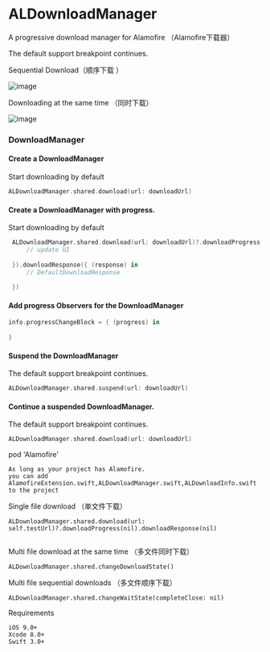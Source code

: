 # ALDownloadManager
A progressive download manager for Alamofire （Alamofire下载器）

The default support breakpoint continues.


 
Sequential Download（顺序下载 ）

 ![image](https://github.com/Yvent/ALDownloadManager/blob/master/Resource/2017-12-11%2011_49_36.gif)  

Downloading at the same time （同时下载）

 ![image](https://github.com/Yvent/ALDownloadManager/blob/master/Resource/2017-12-11%2011_50_44.gif)


### DownloadManager

#### Create a DownloadManager
Start downloading by default

```swift
ALDownloadManager.shared.download(url: downloadUrl)
```
#### Create a DownloadManager with progress.
Start downloading by default

```swift
 ALDownloadManager.shared.download(url: downloadUrl)?.downloadProgress({ (progress) in
     // update UI
                    
 }).downloadResponse({ (response) in
     // DefaultDownloadResponse
                    
 })
```
#### Add progress Observers for the DownloadManager

```swift
info.progressChangeBlock = { (progress) in
                  
}
```
#### Suspend the DownloadManager
The default support breakpoint continues.

```swift
ALDownloadManager.shared.suspend(url: downloadUrl)
```
#### Continue a suspended DownloadManager.
The default support breakpoint continues.

```swift
ALDownloadManager.shared.download(url: downloadUrl)
```


 pod 'Alamofire'
  ````
 As long as your project has Alamofire.
 you can add AlamofireExtension.swift,ALDownloadManager.swift,ALDownloadInfo.swift to the project 
  ````

 
Single file download （单文件下载）
 ````
ALDownloadManager.shared.download(url: self.testUrl)?.downloadProgress(nil).downloadResponse(nil)
                    
````
Multi file download at the same time （多文件同时下载）
 ````
ALDownloadManager.shared.changeDownloadState()
````
Multi file sequential downloads （多文件顺序下载）
````
ALDownloadManager.shared.changeWaitState(completeClose: nil)
````

Requirements
 ````
iOS 9.0+ 
Xcode 8.0+
Swift 3.0+
 ````
